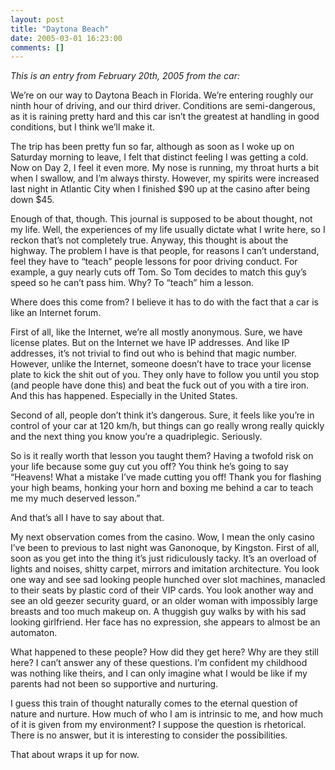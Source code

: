 ```yaml
---
layout: post
title: "Daytona Beach"
date: 2005-03-01 16:23:00
comments: []
---
```


<I>This is an entry from February 20th, 2005 from the car:</I>

We’re on our way to Daytona Beach in Florida. We’re entering roughly our ninth hour of driving, and our third driver. Conditions are semi-dangerous, as it is raining pretty hard and this car isn’t the greatest at handling in good conditions, but I think we’ll make it.

<!--more-->

The trip has been pretty fun so far, although as soon as I woke up on Saturday morning to leave, I felt that distinct feeling I was getting a cold. Now on Day 2, I feel it even more. My nose is running, my throat hurts a bit when I swallow, and I’m always thirsty. However, my spirits were increased last night in Atlantic City when I finished $90 up at the casino after being down $45.

Enough of that, though. This journal is supposed to be about thought, not my life. Well, the experiences of my life usually dictate what I write here, so I reckon that’s not completely true. Anyway, this thought is about the highway. The problem I have is that people, for reasons I can’t understand, feel they have to “teach” people lessons for poor driving conduct. For example, a guy nearly cuts off Tom. So Tom decides to match this guy’s speed so he can’t pass him. Why? To “teach” him a lesson.

Where does this come from? I believe it has to do with the fact that a car is like an Internet forum.

First of all, like the Internet, we’re all mostly anonymous. Sure, we have license plates. But on the Internet we have IP addresses. And like IP addresses, it’s not trivial to find out who is behind that magic number. However, unlike the Internet, someone doesn’t have to trace your license plate to kick the shit out of you. They only have to follow you until you stop (and people have done this) and beat the fuck out of you with a tire iron. And this has happened. Especially in the United States.

Second of all, people don’t think it’s dangerous. Sure, it feels like you’re in control of your car at 120 km/h, but things can go really wrong really quickly and the next thing you know you’re a quadriplegic. Seriously.

So is it really worth that lesson you taught them? Having a twofold risk on your life because some guy cut you off? You think he’s going to say “Heavens! What a mistake I’ve made cutting you off! Thank you for flashing your high beams, honking your horn and boxing me behind a car to teach me my much deserved lesson.”

And that’s all I have to say about that.

My next observation comes from the casino. Wow, I mean the only casino I’ve been to previous to last night was Ganonoque, by Kingston. First of all, soon as you get into the thing it’s just ridiculously tacky. It’s an overload of lights and noises, shitty carpet, mirrors and imitation architecture. You look one way and see sad looking people hunched over slot machines, manacled to their seats by plastic cord of their VIP cards. You look another way and see an old geezer security guard, or an older woman with impossibly large breasts and too much makeup on. A thuggish guy walks by with his sad looking girlfriend. Her face has no expression, she appears to almost be an automaton.

What happened to these people? How did they get here? Why are they still here? I can’t answer any of these questions. I’m confident my childhood was nothing like theirs, and I can only imagine what I would be like if my parents had not been so supportive and nurturing.

I guess this train of thought naturally comes to the eternal question of nature and nurture. How much of who I am is intrinsic to me, and how much of it is given from my environment? I suppose the question is rhetorical. There is no answer, but it is interesting to consider the possibilities.

That about wraps it up for now.
